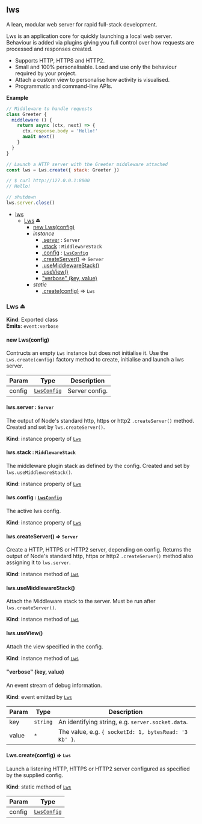<a name="module_lws"></a>

## lws
A lean, modular web server for rapid full-stack development.

Lws is an application core for quickly launching a local web server. Behaviour is added via plugins giving you full control over how requests are processed and responses created.

* Supports HTTP, HTTPS and HTTP2.
* Small and 100% personalisable. Load and use only the behaviour required by your project.
* Attach a custom view to personalise how activity is visualised.
* Programmatic and command-line APIs.

**Example**  
```js
// Middleware to handle requests
class Greeter {
  middleware () {
    return async (ctx, next) => {
      ctx.response.body = 'Hello!'
      await next()
    }
  }
}

// Launch a HTTP server with the Greeter middleware attached
const lws = Lws.create({ stack: Greeter })

// $ curl http://127.0.0.1:8000
// Hello!

// shutdown
lws.server.close()
```

* [lws](#module_lws)
    * [Lws](#exp_module_lws--Lws) ⏏
        * [new Lws(config)](#new_module_lws--Lws_new)
        * _instance_
            * [.server](#module_lws--Lws+server) : <code>Server</code>
            * [.stack](#module_lws--Lws+stack) : <code>MiddlewareStack</code>
            * [.config](#module_lws--Lws+config) : [<code>LwsConfig</code>](https://github.com/lwsjs/lws/blob/master/doc/config.md)
            * [.createServer()](#module_lws--Lws+createServer) ⇒ <code>Server</code>
            * [.useMiddlewareStack()](#module_lws--Lws+useMiddlewareStack)
            * [.useView()](#module_lws--Lws+useView)
            * ["verbose" (key, value)](#module_lws--Lws+event_verbose)
        * _static_
            * [.create(config)](#module_lws--Lws.create) ⇒ <code>Lws</code>

<a name="exp_module_lws--Lws"></a>

### Lws ⏏
**Kind**: Exported class  
**Emits**: <code>event:verbose</code>  
<a name="new_module_lws--Lws_new"></a>

#### new Lws(config)
Contructs an empty `Lws` instance but does not initialise it. Use the `Lws.create(config)` factory method to create, initialise and launch a lws server.


| Param | Type | Description |
| --- | --- | --- |
| config | [<code>LwsConfig</code>](https://github.com/lwsjs/lws/blob/master/doc/config.md) | Server config. |

<a name="module_lws--Lws+server"></a>

#### lws.server : <code>Server</code>
The output of Node's standard http, https or http2 `.createServer()` method. Created and set by `lws.createServer()`.

**Kind**: instance property of [<code>Lws</code>](#exp_module_lws--Lws)  
<a name="module_lws--Lws+stack"></a>

#### lws.stack : <code>MiddlewareStack</code>
The middleware plugin stack as defined by the config. Created and set by `lws.useMiddlewareStack()`.

**Kind**: instance property of [<code>Lws</code>](#exp_module_lws--Lws)  
<a name="module_lws--Lws+config"></a>

#### lws.config : [<code>LwsConfig</code>](https://github.com/lwsjs/lws/blob/master/doc/config.md)
The active lws config.

**Kind**: instance property of [<code>Lws</code>](#exp_module_lws--Lws)  
<a name="module_lws--Lws+createServer"></a>

#### lws.createServer() ⇒ <code>Server</code>
Create a HTTP, HTTPS or HTTP2 server, depending on config. Returns the output of Node's standard http, https or http2 `.createServer()` method also assigning it to `lws.server`.

**Kind**: instance method of [<code>Lws</code>](#exp_module_lws--Lws)  
<a name="module_lws--Lws+useMiddlewareStack"></a>

#### lws.useMiddlewareStack()
Attach the Middleware stack to the server. Must be run after `lws.createServer()`.

**Kind**: instance method of [<code>Lws</code>](#exp_module_lws--Lws)  
<a name="module_lws--Lws+useView"></a>

#### lws.useView()
Attach the view specified in the config.

**Kind**: instance method of [<code>Lws</code>](#exp_module_lws--Lws)  
<a name="module_lws--Lws+event_verbose"></a>

#### "verbose" (key, value)
An event stream of debug information.

**Kind**: event emitted by [<code>Lws</code>](#exp_module_lws--Lws)  

| Param | Type | Description |
| --- | --- | --- |
| key | <code>string</code> | An identifying string, e.g. `server.socket.data`. |
| value | <code>\*</code> | The value, e.g. `{ socketId: 1, bytesRead: '3 Kb' }`. |

<a name="module_lws--Lws.create"></a>

#### Lws.create(config) ⇒ <code>Lws</code>
Launch a listening HTTP, HTTPS or HTTP2 server configured as specified by the supplied config.

**Kind**: static method of [<code>Lws</code>](#exp_module_lws--Lws)  

| Param | Type |
| --- | --- |
| config | [<code>LwsConfig</code>](https://github.com/lwsjs/lws/blob/master/doc/config.md) | 

